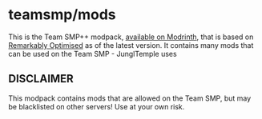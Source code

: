 # teamsmp/mods

This is the Team SMP++ modpack, [available on Modrinth](https://modrinth.com/modpack/teamsmp++), that is based on [Remarkably Optimised](https://modrinth.com/modpack/remarkably) as of the latest version. It contains many mods that can be used on the Team SMP - JunglTemple uses

## DISCLAIMER

This modpack contains mods that are allowed on the Team SMP, but may be blacklisted on other servers! Use at your own risk.